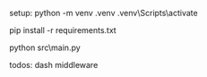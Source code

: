 setup:
python -m venv .venv
.venv\Scripts\activate

pip install -r requirements.txt


python src\main.py


todos:
dash middleware
